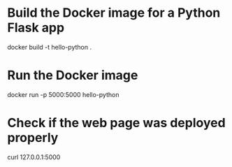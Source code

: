 # Build the Docker image for a Python Flask app
docker build -t hello-python .

# Run the Docker image
docker run -p 5000:5000 hello-python

# Check if the web page was deployed properly
curl 127.0.0.1:5000